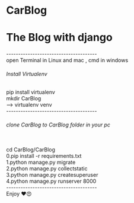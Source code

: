 # CarBlog
<h1>The Blog with django</h1>
-------------------------------------- <br />
open Terminal in Linux and mac , cmd in windows

<h6>Install Virtualenv</h6>
pip install virtualenv <br />
mkdir CarBlog <br />
--> virtualenv venv <br />
--------------------------------------<br />
<h6>clone CarBlog to CarBlog folder in your pc</h6> <br />
cd CarBlog/CarBlog
<br />
0.pip install -r requirements.txt <br />
1.python manage.py migrate <br />
2.python manage.py collectstatic <br />
3.python manage.py createsuperuser <br />
4.python manage.py runserver 8000 <br />
--------------------------------------<br>
Enjoy ❤️😍
